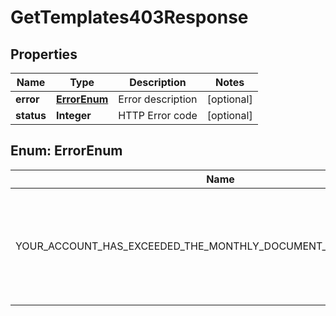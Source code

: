 

# GetTemplates403Response


## Properties

| Name | Type | Description | Notes |
|------------ | ------------- | ------------- | -------------|
|**error** | [**ErrorEnum**](#ErrorEnum) | Error description |  [optional] |
|**status** | **Integer** | HTTP Error code |  [optional] |



## Enum: ErrorEnum

| Name | Value |
|---- | -----|
| YOUR_ACCOUNT_HAS_EXCEEDED_THE_MONTHLY_DOCUMENT_GENERATION_LIMIT_ | &quot;Your account has exceeded the monthly document generation limit.&quot; |



